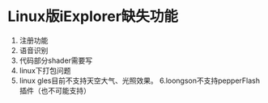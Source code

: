 # Linux版iExplorer缺失功能

1. 注册功能
2. 语音识别
3. 代码部分shader需要写
4. linux下打包问题
5. linux gles目前不支持天空大气、光照效果。
6.loongson不支持pepperFlash插件（也不可能支持）
